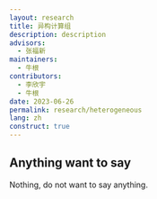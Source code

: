 ```yaml
---
layout: research
title: 异构计算组
description: description
advisors:
  - 张福新
maintainers:
  - 牛根
contributors:
  - 李欣宇
  - 牛根
date: 2023-06-26
permalink: research/heterogeneous
lang: zh
construct: true
---
```


## Anything want to say

Nothing, do not want to say anything.